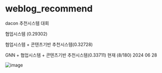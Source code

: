 # weblog_recommend
dacon 추천시스템 대회

협업시스템 (0.29302)

협업시스템 + 콘텐츠기반 추천시스템(0.32728)

GNN + 협업시스템 + 콘텐츠기반 추천시스템(0.33711) 현재 (8/180) 2024 06 28

![image](https://github.com/kti0801/weblog_recommend/assets/91380606/2f8b09c6-4703-490d-b88a-17b58295dcc1)
